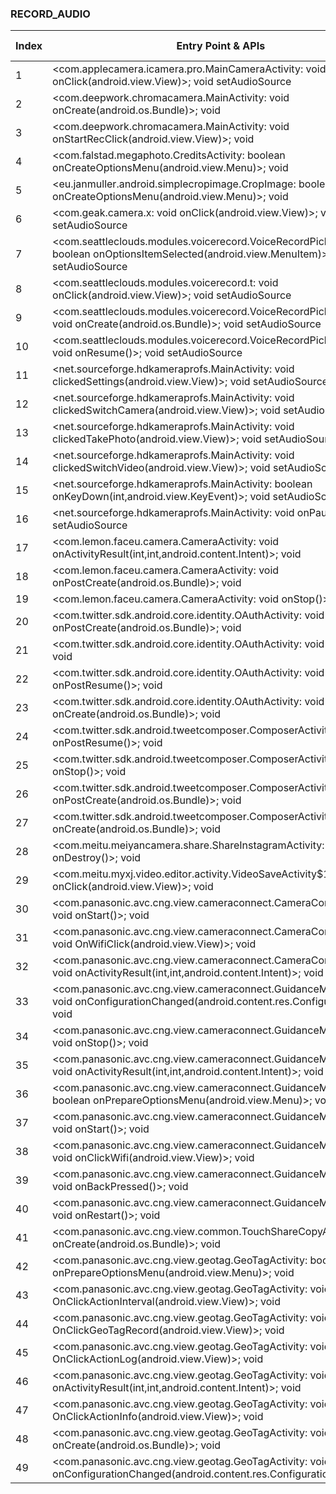 ### RECORD_AUDIO
| Index | Entry Point & APIs | Screen shot | Resource id | Label |
| ------------- | ------------- | ------------- |-------------|-------------|
| 1 | <com.applecamera.icamera.pro.MainCameraActivity: void onClick(android.view.View)>; void setAudioSource | ![](F:\COSMOS\output\py\Play_win8\Photography\com.applecamera.icamera.pro\com.applecamera.icamera.pro.MainCameraActivity.png) |  | D |
| 2 | <com.deepwork.chromacamera.MainActivity: void onCreate(android.os.Bundle)>; void <init> | ![](F:\COSMOS\output\py\Play_win8\Photography\com.deepwork.chromacamera\com.deepwork.chromacamera.MainActivity.png) |  | F |
| 3 | <com.deepwork.chromacamera.MainActivity: void onStartRecClick(android.view.View)>; void <init> | ![](F:\COSMOS\output\py\Play_win8\Photography\com.deepwork.chromacamera\com.deepwork.chromacamera.MainActivity.png) |  | D |
| 4 | <com.falstad.megaphoto.CreditsActivity: boolean onCreateOptionsMenu(android.view.Menu)>; void <init> | ![](F:\COSMOS\output\py\Play_win8\Photography\com.falstad.megaphotofree\com.falstad.megaphoto.CreditsActivity.png) |  | |
| 5 | <eu.janmuller.android.simplecropimage.CropImage: boolean onCreateOptionsMenu(android.view.Menu)>; void <init> | ![](F:\COSMOS\output\py\Play_win8\Photography\com.falstad.megaphotofree\eu.janmuller.android.simplecropimage.CropImage.png) |  | F |
| 6 | <com.geak.camera.x: void onClick(android.view.View)>; void setAudioSource | ![](F:\COSMOS\output\py\Play_win8\Photography\com.geak.camera\com.geak.camera.MainActivity.png) |  |  |
| 7 | <com.seattleclouds.modules.voicerecord.VoiceRecordPickerActivity: boolean onOptionsItemSelected(android.view.MenuItem)>; void setAudioSource | ![](F:\COSMOS\output\py\Play_win8\Photography\com.jothepuzzleworld.ghostdetectorcamera\com.seattleclouds.modules.voicerecord.VoiceRecordPickerActivity.png) |  |  |
| 8 | <com.seattleclouds.modules.voicerecord.t: void onClick(android.view.View)>; void setAudioSource | ![](F:\COSMOS\output\py\Play_win8\Photography\com.jothepuzzleworld.ghostdetectorcamera\com.seattleclouds.modules.voicerecord.VoiceRecordPickerActivity.png) |  | T |
| 9 | <com.seattleclouds.modules.voicerecord.VoiceRecordPickerActivity: void onCreate(android.os.Bundle)>; void setAudioSource | ![](F:\COSMOS\output\py\Play_win8\Photography\com.jothepuzzleworld.ghostdetectorcamera\com.seattleclouds.modules.voicerecord.VoiceRecordPickerActivity.png) |  | F |
| 10 | <com.seattleclouds.modules.voicerecord.VoiceRecordPickerActivity: void onResume()>; void setAudioSource | ![](F:\COSMOS\output\py\Play_win8\Photography\com.jothepuzzleworld.ghostdetectorcamera\com.seattleclouds.modules.voicerecord.VoiceRecordPickerActivity.png) |  |  |
| 11 | <net.sourceforge.hdkameraprofs.MainActivity: void clickedSettings(android.view.View)>; void setAudioSource | ![](F:\COSMOS\output\py\Play_win8\Photography\com.karaerapps.hdkameraprofs\net.sourceforge.hdkameraprofs.MainActivity.png) |  |  |
| 12 | <net.sourceforge.hdkameraprofs.MainActivity: void clickedSwitchCamera(android.view.View)>; void setAudioSource | ![](F:\COSMOS\output\py\Play_win8\Photography\com.karaerapps.hdkameraprofs\net.sourceforge.hdkameraprofs.MainActivity.png) |  |  |
| 13 | <net.sourceforge.hdkameraprofs.MainActivity: void clickedTakePhoto(android.view.View)>; void setAudioSource | ![](F:\COSMOS\output\py\Play_win8\Photography\com.karaerapps.hdkameraprofs\net.sourceforge.hdkameraprofs.MainActivity.png) |  | D |
| 14 | <net.sourceforge.hdkameraprofs.MainActivity: void clickedSwitchVideo(android.view.View)>; void setAudioSource | ![](F:\COSMOS\output\py\Play_win8\Photography\com.karaerapps.hdkameraprofs\net.sourceforge.hdkameraprofs.MainActivity.png) |  |  |
| 15 | <net.sourceforge.hdkameraprofs.MainActivity: boolean onKeyDown(int,android.view.KeyEvent)>; void setAudioSource | ![](F:\COSMOS\output\py\Play_win8\Photography\com.karaerapps.hdkameraprofs\net.sourceforge.hdkameraprofs.MainActivity.png) |  |  |
| 16 | <net.sourceforge.hdkameraprofs.MainActivity: void onPause()>; void setAudioSource | ![](F:\COSMOS\output\py\Play_win8\Photography\com.karaerapps.hdkameraprofs\net.sourceforge.hdkameraprofs.MainActivity.png) |  |   |
| 17 | <com.lemon.faceu.camera.CameraActivity: void onActivityResult(int,int,android.content.Intent)>; void <init> | ![](F:\COSMOS\output\py\Play_win8\Photography\com.lemon.faceu\com.lemon.faceu.camera.CameraActivity.png) |  |  |
| 18 | <com.lemon.faceu.camera.CameraActivity: void onPostCreate(android.os.Bundle)>; void <init> | ![](F:\COSMOS\output\py\Play_win8\Photography\com.lemon.faceu\com.lemon.faceu.camera.CameraActivity.png) |  |  |
| 19 | <com.lemon.faceu.camera.CameraActivity: void onStop()>; void <init> | ![](F:\COSMOS\output\py\Play_win8\Photography\com.lemon.faceu\com.lemon.faceu.camera.CameraActivity.png) |  | F |
| 20 | <com.twitter.sdk.android.core.identity.OAuthActivity: void onPostCreate(android.os.Bundle)>; void <init> | ![](F:\COSMOS\output\py\Play_win8\Photography\com.lemon.faceu\com.twitter.sdk.android.core.identity.OAuthActivity.png) |  | |
| 21 | <com.twitter.sdk.android.core.identity.OAuthActivity: void onStop()>; void <init> | ![](F:\COSMOS\output\py\Play_win8\Photography\com.lemon.faceu\com.twitter.sdk.android.core.identity.OAuthActivity.png) |  | |
| 22 | <com.twitter.sdk.android.core.identity.OAuthActivity: void onPostResume()>; void <init> | ![](F:\COSMOS\output\py\Play_win8\Photography\com.lemon.faceu\com.twitter.sdk.android.core.identity.OAuthActivity.png) |  | |
| 23 | <com.twitter.sdk.android.core.identity.OAuthActivity: void onCreate(android.os.Bundle)>; void <init> | ![](F:\COSMOS\output\py\Play_win8\Photography\com.lemon.faceu\com.twitter.sdk.android.core.identity.OAuthActivity.png) |  | |
| 24 | <com.twitter.sdk.android.tweetcomposer.ComposerActivity: void onPostResume()>; void <init> | ![](F:\COSMOS\output\py\Play_win8\Photography\com.lemon.faceu\com.twitter.sdk.android.tweetcomposer.ComposerActivity.png) |  | |
| 25 | <com.twitter.sdk.android.tweetcomposer.ComposerActivity: void onStop()>; void <init> | ![](F:\COSMOS\output\py\Play_win8\Photography\com.lemon.faceu\com.twitter.sdk.android.tweetcomposer.ComposerActivity.png) |  | |
| 26 | <com.twitter.sdk.android.tweetcomposer.ComposerActivity: void onPostCreate(android.os.Bundle)>; void <init> | ![](F:\COSMOS\output\py\Play_win8\Photography\com.lemon.faceu\com.twitter.sdk.android.tweetcomposer.ComposerActivity.png) |  | |
| 27 | <com.twitter.sdk.android.tweetcomposer.ComposerActivity: void onCreate(android.os.Bundle)>; void <init> | ![](F:\COSMOS\output\py\Play_win8\Photography\com.lemon.faceu\com.twitter.sdk.android.tweetcomposer.ComposerActivity.png) |  | |
| 28 | <com.meitu.meiyancamera.share.ShareInstagramActivity: void onDestroy()>; void <init> | ![](F:\COSMOS\output\py\Play_win8\Photography\com.meitu.meiyancamera\com.meitu.meiyancamera.share.ShareInstagramActivity.png) |  | F |
| 29 | <com.meitu.myxj.video.editor.activity.VideoSaveActivity$1: void onClick(android.view.View)>; void <init> | ![](F:\COSMOS\output\py\Play_win8\Photography\com.meitu.meiyancamera\com.meitu.myxj.video.editor.activity.VideoSaveActivity.png) |  | D |
| 30 | <com.panasonic.avc.cng.view.cameraconnect.CameraConnectActivity: void onStart()>; void <init> | ![](F:\COSMOS\output\py\Play_win8\Photography\com.panasonic.avc.cng.imageapp\com.panasonic.avc.cng.view.cameraconnect.CameraConnectActivity.png) |  | F |
| 31 | <com.panasonic.avc.cng.view.cameraconnect.CameraConnectActivity: void OnWifiClick(android.view.View)>; void <init> | ![](F:\COSMOS\output\py\Play_win8\Photography\com.panasonic.avc.cng.imageapp\com.panasonic.avc.cng.view.cameraconnect.CameraConnectActivity.png) |  |  |
| 32 | <com.panasonic.avc.cng.view.cameraconnect.CameraConnectActivity: void onActivityResult(int,int,android.content.Intent)>; void <init> | ![](F:\COSMOS\output\py\Play_win8\Photography\com.panasonic.avc.cng.imageapp\com.panasonic.avc.cng.view.cameraconnect.CameraConnectActivity.png) |  |  |
| 33 | <com.panasonic.avc.cng.view.cameraconnect.GuidanceMenuActivity: void onConfigurationChanged(android.content.res.Configuration)>; void <init> | ![](F:\COSMOS\output\py\Play_win8\Photography\com.panasonic.avc.cng.imageapp\com.panasonic.avc.cng.view.cameraconnect.GuidanceMenuActivity.png) |  | D |
| 34 | <com.panasonic.avc.cng.view.cameraconnect.GuidanceMenuActivity: void onStop()>; void <init> | ![](F:\COSMOS\output\py\Play_win8\Photography\com.panasonic.avc.cng.imageapp\com.panasonic.avc.cng.view.cameraconnect.GuidanceMenuActivity.png) |  | F |
| 35 | <com.panasonic.avc.cng.view.cameraconnect.GuidanceMenuActivity: void onActivityResult(int,int,android.content.Intent)>; void <init> | ![](F:\COSMOS\output\py\Play_win8\Photography\com.panasonic.avc.cng.imageapp\com.panasonic.avc.cng.view.cameraconnect.GuidanceMenuActivity.png) |  |  |
| 36 | <com.panasonic.avc.cng.view.cameraconnect.GuidanceMenuActivity: boolean onPrepareOptionsMenu(android.view.Menu)>; void <init> | ![](F:\COSMOS\output\py\Play_win8\Photography\com.panasonic.avc.cng.imageapp\com.panasonic.avc.cng.view.cameraconnect.GuidanceMenuActivity.png) |  | D |
| 37 | <com.panasonic.avc.cng.view.cameraconnect.GuidanceMenuActivity: void onStart()>; void <init> | ![](F:\COSMOS\output\py\Play_win8\Photography\com.panasonic.avc.cng.imageapp\com.panasonic.avc.cng.view.cameraconnect.GuidanceMenuActivity.png) |  |  |
| 38 | <com.panasonic.avc.cng.view.cameraconnect.GuidanceMenuActivity: void onClickWifi(android.view.View)>; void <init> | ![](F:\COSMOS\output\py\Play_win8\Photography\com.panasonic.avc.cng.imageapp\com.panasonic.avc.cng.view.cameraconnect.GuidanceMenuActivity.png) |  |  |
| 39 | <com.panasonic.avc.cng.view.cameraconnect.GuidanceMenuActivity: void onBackPressed()>; void <init> | ![](F:\COSMOS\output\py\Play_win8\Photography\com.panasonic.avc.cng.imageapp\com.panasonic.avc.cng.view.cameraconnect.GuidanceMenuActivity.png) |  | F |
| 40 | <com.panasonic.avc.cng.view.cameraconnect.GuidanceMenuActivity: void onRestart()>; void <init> | ![](F:\COSMOS\output\py\Play_win8\Photography\com.panasonic.avc.cng.imageapp\com.panasonic.avc.cng.view.cameraconnect.GuidanceMenuActivity.png) |  |  |
| 41 | <com.panasonic.avc.cng.view.common.TouchShareCopyActivity: void onCreate(android.os.Bundle)>; void <init> | ![](F:\COSMOS\output\py\Play_win8\Photography\com.panasonic.avc.cng.imageapp\com.panasonic.avc.cng.view.common.TouchShareCopyActivity.png) |  | |
| 42 | <com.panasonic.avc.cng.view.geotag.GeoTagActivity: boolean onPrepareOptionsMenu(android.view.Menu)>; void <init> | ![](F:\COSMOS\output\py\Play_win8\Photography\com.panasonic.avc.cng.imageapp\com.panasonic.avc.cng.view.geotag.GeoTagActivity.png) |  | F |
| 43 | <com.panasonic.avc.cng.view.geotag.GeoTagActivity: void OnClickActionInterval(android.view.View)>; void <init> | ![](F:\COSMOS\output\py\Play_win8\Photography\com.panasonic.avc.cng.imageapp\com.panasonic.avc.cng.view.geotag.GeoTagActivity.png) |  |  |
| 44 | <com.panasonic.avc.cng.view.geotag.GeoTagActivity: void OnClickGeoTagRecord(android.view.View)>; void <init> | ![](F:\COSMOS\output\py\Play_win8\Photography\com.panasonic.avc.cng.imageapp\com.panasonic.avc.cng.view.geotag.GeoTagActivity.png) |  |  |
| 45 | <com.panasonic.avc.cng.view.geotag.GeoTagActivity: void OnClickActionLog(android.view.View)>; void <init> | ![](F:\COSMOS\output\py\Play_win8\Photography\com.panasonic.avc.cng.imageapp\com.panasonic.avc.cng.view.geotag.GeoTagActivity.png) |  |  |
| 46 | <com.panasonic.avc.cng.view.geotag.GeoTagActivity: void onActivityResult(int,int,android.content.Intent)>; void <init> | ![](F:\COSMOS\output\py\Play_win8\Photography\com.panasonic.avc.cng.imageapp\com.panasonic.avc.cng.view.geotag.GeoTagActivity.png) |  |  |
| 47 | <com.panasonic.avc.cng.view.geotag.GeoTagActivity: void OnClickActionInfo(android.view.View)>; void <init> | ![](F:\COSMOS\output\py\Play_win8\Photography\com.panasonic.avc.cng.imageapp\com.panasonic.avc.cng.view.geotag.GeoTagActivity.png) |  |  |
| 48 | <com.panasonic.avc.cng.view.geotag.GeoTagActivity: void onCreate(android.os.Bundle)>; void <init> | ![](F:\COSMOS\output\py\Play_win8\Photography\com.panasonic.avc.cng.imageapp\com.panasonic.avc.cng.view.geotag.GeoTagActivity.png) |  |  |
| 49 | <com.panasonic.avc.cng.view.geotag.GeoTagActivity: void onConfigurationChanged(android.content.res.Configuration)>; void <init> | ![](F:\COSMOS\output\py\Play_win8\Photography\com.panasonic.avc.cng.imageapp\com.panasonic.avc.cng.view.geotag.GeoTagActivity.png) |  |  |
